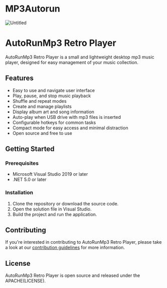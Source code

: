 # MP3Autorun
![Untitled](https://user-images.githubusercontent.com/105819329/206521295-22678360-fa05-4978-9f63-7a6ac4dfc738.png)

# AutoRunMp3 Retro Player

AutoRunMp3 Retro Player is a small and lightweight desktop mp3 music player, designed for easy management of your music collection.

## Features

- Easy to use and navigate user interface
- Play, pause, and stop music playback
- Shuffle and repeat modes
- Create and manage playlists
- Display album art and song information
- Auto-play when USB drive with mp3 files is inserted
- Configurable hotkeys for common tasks
- Compact mode for easy access and minimal distraction
- Open source and free to use

## Getting Started

### Prerequisites

- Microsoft Visual Studio 2019 or later
- .NET 5.0 or later

### Installation

1. Clone the repository or download the source code.
2. Open the solution file in Visual Studio.
3. Build the project and run the application.

## Contributing

If you're interested in contributing to AutoRunMp3 Retro Player, please take a look at our [contribution guidelines](CONTRIBUTING.md) for more information.

## License

AutoRunMp3 Retro Player is open source and released under the APACHE(LICENSE).



